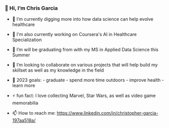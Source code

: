 ### 👋 Hi, I’m Chris Garcia


- 👀 I’m currently digging more into how data science can help evolve healthcare
- 🏥 I'm also currently working on Coursera's AI in Healthcare Specialization
- 🌱 I’m will be graduating from with my MS in Applied Data Science this Summer
- 💞️ I’m looking to collaborate on various projects that will help build my skillset as well as my knowledge in the field
- 🥅 2023 goals:
      - graduate
      - spend more time outdoors
      - improve health
      - learn more

- ⚡️ fun fact: I love collecting Marvel, Star Wars, as well as video game memorabilia 
- 📫 How to reach me: https://www.linkedin.com/in/christopher-garcia-197aa518a/

<!---
ChrisGarciaDS/ChrisGarciaDS is a ✨ special ✨ repository because its `README.md` (this file) appears on your GitHub profile.
You can click the Preview link to take a look at your changes.
--->
